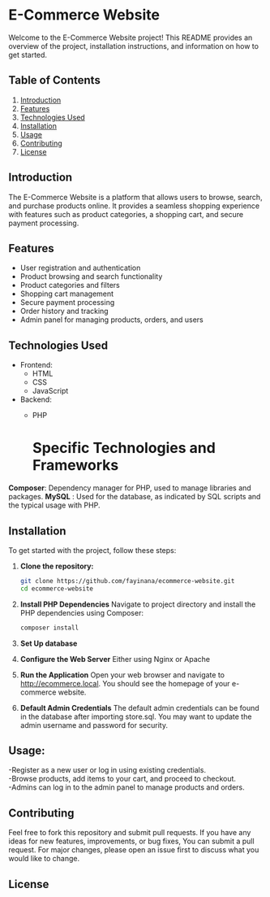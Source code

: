 # E-Commerce Website

Welcome to the E-Commerce Website project! This README provides an overview of the project, installation instructions, and information on how to get started.

## Table of Contents

1. [Introduction](#introduction)
2. [Features](#features)
3. [Technologies Used](#technologies-used)
4. [Installation](#installation)
5. [Usage](#usage)
6. [Contributing](#contributing)
7. [License](#license)

## Introduction

The E-Commerce Website is a platform that allows users to browse, search, and purchase products online. It provides a seamless shopping experience with features such as product categories, a shopping cart, and secure payment processing.

## Features

- User registration and authentication
- Product browsing and search functionality
- Product categories and filters
- Shopping cart management
- Secure payment processing
- Order history and tracking
- Admin panel for managing products, orders, and users

## Technologies Used

- Frontend:
  - HTML
  - CSS
  - JavaScript
- Backend:
  - PHP

    # Specific Technologies and Frameworks
    
**Composer**: Dependency manager for PHP, used to manage libraries and packages.
**MySQL** : Used for the database, as indicated by SQL scripts and the typical usage with PHP.


## Installation

To get started with the project, follow these steps:

1. **Clone the repository:**
   ```bash
   git clone https://github.com/fayinana/ecommerce-website.git
   cd ecommerce-website

2. **Install PHP Dependencies**
   Navigate to project directory and install the PHP dependencies using Composer:
    ```bash
    composer install
   
4. **Set Up database**
   
5. **Configure the Web Server**
    Either using Nginx or Apache
   
6. **Run the Application**
   Open your web browser and navigate to http://ecommerce.local. You should see the homepage of your e-commerce website.
   
7. **Default Admin Credentials**
   The default admin credentials can be found in the database after importing store.sql.
   You may want to update the admin username and password for security.

## Usage:
-Register as a new user or log in using existing credentials.<br/>
-Browse products, add items to your cart, and proceed to checkout.<br/>
-Admins can log in to the admin panel to manage products and orders.


## Contributing
Feel free to fork this repository and submit pull requests. If you have any ideas for new features, improvements, or bug fixes, You can submit a pull request. For major changes, please open an issue first to discuss what you would like to change.

## License



